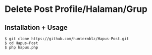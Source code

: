 # Delete Post Profile/Halaman/Grup

## Installation + Usage

```terminal
$ git clone https://github.com/hunternblz/Hapus-Post.git
$ cd Hapus-Post
$ php hapus.php
```

